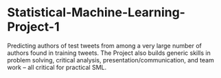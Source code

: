 # Statistical-Machine-Learning-Project-1
 Predicting authors of test tweets from among a very large number of authors found in training tweets. The Project also builds generic skills in problem solving, critical analysis, presentation/communication, and team work – all critical for practical SML. 
